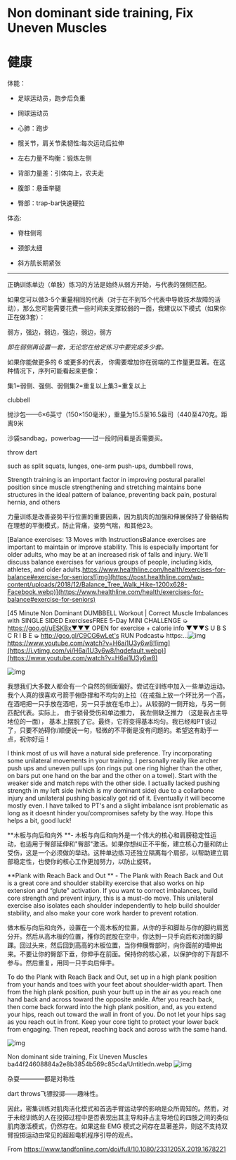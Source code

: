 # Non dominant side training, Fix Uneven Muscles

# 健康



体能：

- 足球运动员，跑步后负重

- 网球运动员



- 心肺：跑步

- 髋关节，肩关节柔韧性:每次运动后拉伸

- 左右力量不均衡：锻炼左侧

- 背部力量差：引体向上，农夫走

- 腹部：悬垂举腿

- 臀部：trap-bar快速硬拉

体态:

- 脊柱侧弯

- 颈部太细

- 斜方肌长期紧张

------



正确训练单边（单肢）练习的方法是始终从弱方开始，与代表的强侧匹配。



如果您可以做3-5个重量相同的代表（对于在不到15个代表中导致技术故障的活动），那么您可能需要花费一些时间来支撑较弱的一面，我建议以下模式（如果你正在做3套）：

弱方，强边，弱边，强边，弱边，弱方

*即在弱侧再设置一套，无论您在给定练习中要完成多少套。*

如果你能做更多的 6 或更多的代表， 你需要增加你在弱端的工作量更显著。在这种情况下，序列可能看起来更像：

集1=弱侧、强侧、弱侧集2=重复以上集3=重复以上



clubbell

抛沙包——6×6英寸（150×150毫米），重量为15.5至16.5盎司（440至470克。距离9米

沙袋sandbag，powerbag——过一段时间看是否需要买。

throw dart

such as split squats, lunges, one-arm push-ups, dumbbell rows,



Strength training is an important factor in improving postural parallel position since muscle strengthening and stretching maintains bone structures in the ideal pattern of balance, preventing back pain, postural hernia, and others

力量训练是改善姿势平行位置的重要因素，因为肌肉的加强和伸展保持了骨骼结构在理想的平衡模式，防止背痛，姿势气喘，和其他23。

[Balance exercises: 13 Moves with InstructionsBalance exercises are important to maintain or improve stability. This is especially important for older adults, who may be at an increased risk of falls and injury. We'll discuss balance exercises for various groups of people, including kids, athletes, and older adults.https://www.healthline.com/health/exercises-for-balance#exercise-for-seniors![img](https://post.healthline.com/wp-content/uploads/2018/12/Balance_Tree_Walk_Hike-1200x628-Facebook.webp)](https://www.healthline.com/health/exercises-for-balance#exercise-for-seniors)

[45 Minute Non Dominant DUMBBELL Workout | Correct Muscle Imbalances with SINGLE SIDED ExercisesFREE 5-Day MINI CHALLENGE ➭ https://goo.gl/uESKBx▼▼▼ OPEN for exercise + calorie info ▼▼▼S U B S C R I B E ➭ http://goo.gl/C9CG6wLet's RUN Podcast➭ https:...![img](../images/favicon-16481048616063.ico)https://www.youtube.com/watch?v=H6ai1U3y6w8![img](https://i.ytimg.com/vi/H6ai1U3y6w8/hqdefault.webp)](https://www.youtube.com/watch?v=H6ai1U3y6w8)

![img](../images/image-20220324145631901n.webp)

我想我们大多数人都会有一个自然的侧面偏好。尝试在训练中加入一些单边运动。我个人真的很喜欢弓箭手俯卧撑和不均匀的上拉（在戒指上放一个环比另一个高，在酒吧把一只手放在酒吧，另一只手放在毛巾上）。从较弱的一侧开始，与另一侧匹配代表。实际上， 由于锁骨受伤和单边推力， 我左侧缺乏推力 （这是我占主导地位的一面）， 基本上摆脱了它。最终，它将变得基本均匀。我已经和PT谈过了，只要不妨碍你/顺便说一句，轻微的不平衡是没有问题的。希望这有助于一点，祝你好运！



I think most of us will have a natural side preference. Try incorporating some unilateral movements in your training. I personally really like archer push ups and uneven pull ups (on rings put one ring higher than the other, on bars put one hand on the bar and the other on a towel). Start with the weaker side and match reps with the other side. I actually lacked pushing strength in my left side (which is my dominant side) due to a collarbone injury and unilateral pushing basically got rid of it. Eventually it will become mostly even. I have talked to PT's and a slight imbalance isnt problematic as long as it doesnt hinder you/compromises safety by the way. Hope this helps a bit, good luck!





 **木板与向后和向外 **- 木板与向后和向外是一个伟大的核心和肩膀稳定性运动，也适用于臀部延伸和"臀部"激活。如果你想纠正不平衡，建立核心力量和防止受伤，这是一个必须做的举动。这种单边练习还独立隔离每个肩部，以帮助建立肩部稳定性，也使你的核心工作更加努力，以防止旋转。

 **Plank with Reach Back and Out ** - The Plank with Reach Back and Out is a great core and shoulder stability exercise that also works on hip extension and “glute" activation. If you want to correct imbalances, build core strength and prevent injury, this is a must-do move. This unilateral exercise also isolates each shoulder independently to help build shoulder stability, and also make your core work harder to prevent rotation.

做木板与向后和向外，设置在一个高木板的位置，从你的手和脚趾与你的脚约肩宽分开。然后从高木板的位置，推你的屁股在空中，你达到一只手向后和对面的脚踝。回过头来，然后回到高高的木板位置，当你伸展臀部时，向你面前的墙伸出来。不要让你的臀部下垂，你伸手在前面。保持你的核心紧，以保护你的下背部不参与。然后重复，用同一只手向后伸手。

To do the Plank with Reach Back and Out, set up in a high plank position from your hands and toes with your feet about shoulder-width apart. Then from the high plank position, push your butt up in the air as you reach one hand back and across toward the opposite ankle. After you reach back, then come back forward into the high plank position, and, as you extend your hips, reach out toward the wall in front of you. Do not let your hips sag as you reach out in front. Keep your core tight to protect your lower back from engaging. Then repeat, reaching back and across with the same hand.

![img](../images/image-20220324145516036n.webp)

Non dominant side training, Fix Uneven Muscles ba44f24608884a2e8b3854b569c85c4a/Untitledn.webp
![img](../images/Untitledn.webp)

杂耍————都是对称性

dart throws飞镖投掷——趣味性。

因此，密集训练对肌肉活化模式和首选手臂运动学的影响是众所周知的。然而，对于未经训练的人在投掷过程中是否表现出其主导和非占主导地位的四肢之间的类似肌肉激活模式，仍然存在。如果这些 EMG 模式之间存在显著差异，则这不支持双臂投掷运动由常见的超超电机程序引导的观点。

From <https://www.tandfonline.com/doi/full/10.1080/2331205X.2019.1678221>